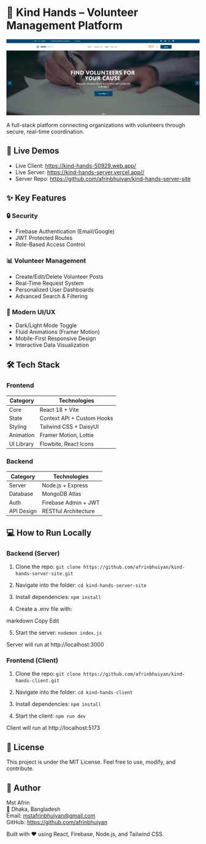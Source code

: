 # 🤝 Kind Hands – Volunteer Management Platform

![Project Banner](https://raw.githubusercontent.com/afrinbhuiyan/kind-hands-client/main/public/screenshot.png)

A full-stack platform connecting organizations with volunteers through secure, real-time coordination.

## 🌟 Live Demos

- Live Client: https://kind-hands-50929.web.app/
- Live Server: https://kind-hands-server.vercel.app//
- Server Repo: https://github.com/afrinbhuiyan/kind-hands-server-site

## ✨ Key Features

### 🔒 Security

- Firebase Authentication (Email/Google)
- JWT Protected Routes
- Role-Based Access Control

### 📊 Volunteer Management

- Create/Edit/Delete Volunteer Posts
- Real-Time Request System
- Personalized User Dashboards
- Advanced Search & Filtering

### 🎨 Modern UI/UX

- Dark/Light Mode Toggle
- Fluid Animations (Framer Motion)
- Mobile-First Responsive Design
- Interactive Data Visualization

## 🛠 Tech Stack

### Frontend

| Category   | Technologies               |
| ---------- | -------------------------- |
| Core       | React 18 + Vite            |
| State      | Context API + Custom Hooks |
| Styling    | Tailwind CSS + DaisyUI     |
| Animation  | Framer Motion, Lottie      |
| UI Library | Flowbite, React Icons      |

### Backend

| Category   | Technologies         |
| ---------- | -------------------- |
| Server     | Node.js + Express    |
| Database   | MongoDB Atlas        |
| Auth       | Firebase Admin + JWT |
| API Design | RESTful Architecture |

## 💻 How to Run Locally

### Backend (Server)

1. Clone the repo:
   `git clone https://github.com/afrinbhuiyan/kind-hands-server-site.git`

2. Navigate into the folder:
   `cd kind-hands-server-site`

3. Install dependencies:
   `npm install`

4. Create a .env file with:

markdown
Copy
Edit

5. Start the server:
   `nodemon index.js`

Server will run at http://localhost:3000

### Frontend (Client)

1. Clone the repo:
   `git clone https://github.com/afrinbhuiyan/kind-hands-client.git`

2. Navigate into the folder:
   `cd kind-hands-client`

3. Install dependencies:
   `npm install`

4. Start the client:
   `npm run dev`

Client will run at http://localhost:5173

## 📄 License

This project is under the MIT License. Feel free to use, modify, and contribute.

## 🧠 Author

Mst Afrin  
📍 Dhaka, Bangladesh  
Email: mstafrinbhuiyan@gmail.com  
GitHub: https://github.com/afrinbhuiyan

Built with ❤️ using React, Firebase, Node.js, and Tailwind CSS.
